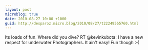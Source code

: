 ```yaml
---
layout: post
microblog: true
date: 2010-08-27 10:00 +1000
guid: http://desparoz.micro.blog/2010/08/27/t22249565760.html
---
```

Its loads of fun. Where did you dive? RT @kevinkubota: I have a new respect for underwater Photographers. It ain't easy! Fun though :-)
